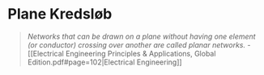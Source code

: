 # Plane Kredsløb
> *Networks that can be drawn on a plane without having one element (or conductor) crossing over another are called planar networks.*
> \- [[Electrical Engineering Principles & Applications, Global Edition.pdf#page=102|Electrical Engineering]]
